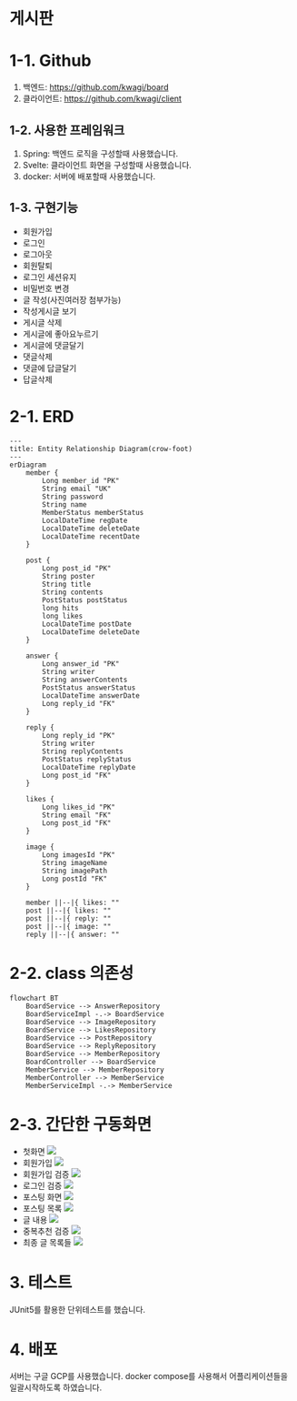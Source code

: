 # 게시판

# 1-1. Github

1. 백엔드: https://github.com/kwagi/board
2. 클라이언트: https://github.com/kwagi/client

## 1-2. 사용한 프레임워크

1. Spring: 백엔드 로직을 구성할때 사용했습니다.
2. Svelte: 클라이언트 화면을 구성할때 사용했습니다.
3. docker: 서버에 배포할때 사용했습니다.

## 1-3. 구현기능

- 회원가입
- 로그인
- 로그아웃
- 회원탈퇴
- 로그인 세션유지
- 비밀번호 변경
- 글 작성(사진여러장 첨부가능)
- 작성게시글 보기
- 게시글 삭제
- 게시글에 좋아요누르기
- 게시글에 댓글달기
- 댓글삭제
- 댓글에 답글달기
- 답글삭제

# 2-1. ERD

```mermaid
---
title: Entity Relationship Diagram(crow-foot)
---
erDiagram
    member {
        Long member_id "PK"
        String email "UK"
        String password
        String name
        MemberStatus memberStatus
        LocalDateTime regDate
        LocalDateTime deleteDate
        LocalDateTime recentDate
    }

    post {
        Long post_id "PK"
        String poster
        String title
        String contents
        PostStatus postStatus
        long hits
        long likes
        LocalDateTime postDate
        LocalDateTime deleteDate
    }

    answer {
        Long answer_id "PK"
        String writer
        String answerContents
        PostStatus answerStatus
        LocalDateTime answerDate
        Long reply_id "FK"
    }

    reply {
        Long reply_id "PK"
        String writer
        String replyContents
        PostStatus replyStatus
        LocalDateTime replyDate
        Long post_id "FK"
    }

    likes {
        Long likes_id "PK"
        String email "FK"
        Long post_id "FK"
    }

    image {
        Long imagesId "PK"
        String imageName
        String imagePath
        Long postId "FK"
    }

    member ||--|{ likes: ""
    post ||--|{ likes: ""
    post ||--|{ reply: ""
    post ||--|{ image: ""
    reply ||--|{ answer: ""
```

# 2-2. class 의존성

```mermaid
flowchart BT
    BoardService --> AnswerRepository
    BoardServiceImpl -.-> BoardService
    BoardService --> ImageRepository
    BoardService --> LikesRepository
    BoardService --> PostRepository
    BoardService --> ReplyRepository
    BoardService --> MemberRepository
    BoardController --> BoardService
    MemberService --> MemberRepository
    MemberController --> MemberService
    MemberServiceImpl -.-> MemberService
```

# 2-3. 간단한 구동화면

- 첫화면
  <img src="capture/1.png">
- 회원가입
  <img src="capture/2.png">
- 회원가입 검증
  <img src="capture/3.png">
- 로그인 검증
  <img src="capture/4.png">
- 포스팅 화면
  <img src="capture/5.png">
- 포스팅 목록
  <img src="capture/6.png">
- 글 내용
  <img src="capture/7.png">
- 중복추천 검증
  <img src="capture/8.png">
- 최종 글 목록들
  <img src="capture/9.png">

# 3. 테스트

JUnit5를 활용한 단위테스트를 했습니다.

# 4. 배포

서버는 구글 GCP를 사용했습니다. docker compose를 사용해서 어플리케이션들을 일괄시작하도록 하였습니다.